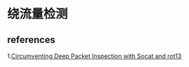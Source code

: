 # 绕流量检测

## references

1.[Circumventing Deep Packet Inspection with Socat and rot13](https://gist.github.com/gmurdocca/88857b58dc4668d88b0d0fae6ebf8b64#circumventing-deep-packet-inspection-with-socat-and-rot13)